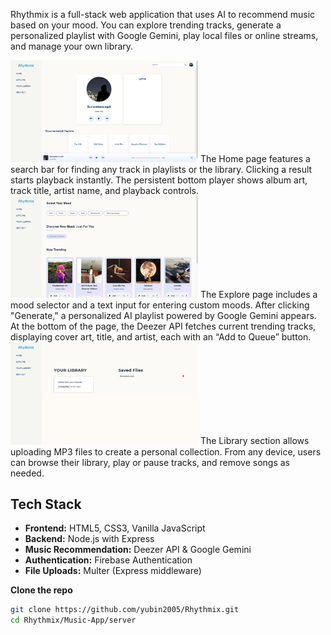 Rhythmix is a full-stack web application that uses AI to recommend music based on your mood. You can explore trending tracks, generate a personalized playlist with Google Gemini, play local files or online streams, and manage your own library.

<img src="screenshots/Library.png" alt="Library page" width="300"/>
The Home page features a search bar for finding any track in playlists or the library. Clicking a result starts playback instantly. The persistent bottom player shows album art, track title, artist name, and playback controls.

<img src="screenshots/Explore.png" alt="Explore page" width="300"/> 
The Explore page includes a mood selector and a text input for entering custom moods. After clicking "Generate," a personalized AI playlist powered by Google Gemini appears. At the bottom of the page, the Deezer API fetches current trending tracks, displaying cover art, title, and artist, each with an “Add to Queue” button.

<img src="screenshots/Upload.png" alt="Upload page" width="300"/>
The Library section allows uploading MP3 files to create a personal collection. From any device, users can browse their library, play or pause tracks, and remove songs as needed.

## Tech Stack

- **Frontend:** HTML5, CSS3, Vanilla JavaScript  
- **Backend:** Node.js with Express  
- **Music Recommendation:** Deezer API & Google Gemini  
- **Authentication:** Firebase Authentication  
- **File Uploads:** Multer (Express middleware)

**Clone the repo**  
```bash
git clone https://github.com/yubin2005/Rhythmix.git
cd Rhythmix/Music-App/server
